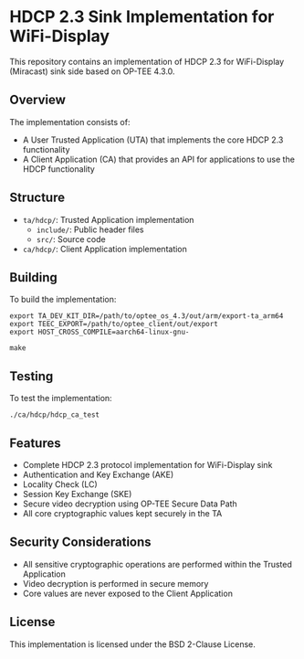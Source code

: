 # HDCP 2.3 Sink Implementation for WiFi-Display

This repository contains an implementation of HDCP 2.3 for WiFi-Display (Miracast) sink side based on OP-TEE 4.3.0.

## Overview

The implementation consists of:

- A User Trusted Application (UTA) that implements the core HDCP 2.3 functionality
- A Client Application (CA) that provides an API for applications to use the HDCP functionality

## Structure

- `ta/hdcp/`: Trusted Application implementation
  - `include/`: Public header files
  - `src/`: Source code
- `ca/hdcp/`: Client Application implementation

## Building

To build the implementation:

```
export TA_DEV_KIT_DIR=/path/to/optee_os_4.3/out/arm/export-ta_arm64
export TEEC_EXPORT=/path/to/optee_client/out/export
export HOST_CROSS_COMPILE=aarch64-linux-gnu-

make
```

## Testing

To test the implementation:

```
./ca/hdcp/hdcp_ca_test
```

## Features

- Complete HDCP 2.3 protocol implementation for WiFi-Display sink
- Authentication and Key Exchange (AKE)
- Locality Check (LC)
- Session Key Exchange (SKE)
- Secure video decryption using OP-TEE Secure Data Path
- All core cryptographic values kept securely in the TA

## Security Considerations

- All sensitive cryptographic operations are performed within the Trusted Application
- Video decryption is performed in secure memory
- Core values are never exposed to the Client Application

## License

This implementation is licensed under the BSD 2-Clause License.
